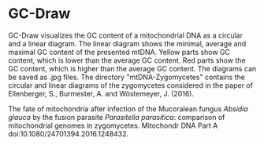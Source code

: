 # GC-Draw

GC-Draw visualizes the GC content of a mitochondrial DNA as a circular and a linear diagram.
The linear diagram shows the minimal, average and maximal GC content of the presented mtDNA.
Yellow parts show GC content, which is lower than the average GC content.
Red parts show the GC content, which is higher than the average GC content.
The diagrams can be saved as .jpg files.
The directory "mtDNA-Zygomycetes" contains the circular and linear diagrams of the zygomycetes considered in the paper of Ellenberger, S., Burmester, A. and Wöstemeyer, J. (2016).

The fate of mitochondria after infection of the Mucoralean fungus _Absidia glauca_ by the fusion parasite _Parasitella parasitica_: comparison of mitochondrial genomes in zygomycetes. Mitochondr DNA Part A
doi:10.1080/24701394.2016.1248432.
